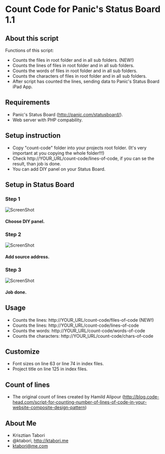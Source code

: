 Count Code for Panic's Status Board 1.1
===================================


## About this script

Functions of this script:
- Counts the files in root folder and in all sub folders. (NEW!)
- Counts the lines of files in root folder and in all sub folders. 
- Counts the words of files in root folder and in all sub folders. 
- Counts the characters of files in root folder and in all sub folders.
- After script has counted the lines, sending data to Panic's Status Board iPad App.

## Requirements
- Panic's Status Board (http://panic.com/statusboard/).
- Web server with PHP compability.

## Setup instruction
- Copy "count-code" folder into your projects root folder. (It's very important at you copying the whole folder!!!)
- Check http://YOUR_URL/count-code/lines-of-code, if you can se the result, than job is done.
- You can add DIY panel on your Status Board.

## Setup in Status Board

### Step 1
![ScreenShot](https://dl.dropboxusercontent.com/u/23191879/count-code-imgs/widgets.png)
#### Choose DIY panel.

### Step 2
![ScreenShot](https://dl.dropboxusercontent.com/u/23191879/count-code-imgs/add-diy.png)
#### Add source address. 

### Step 3 
![ScreenShot](https://dl.dropboxusercontent.com/u/23191879/count-code-imgs/count-code-panel.png)
#### Job done. 

## Usage
- Counts the lines: http://YOUR_URL/count-code/files-of-code (NEW!)
- Counts the lines: http://YOUR_URL/count-code/lines-of-code
- Counts the words: http://YOUR_URL/count-code/words-of-code
- Counts the characters: http://YOUR_URL/count-code/chars-of-code

## Customize
- Font sizes on line 63 or line 74 in index files.
- Project title on line 125 in index files.

## Count of lines 
- The original count of lines created by Hamild Alipour (http://blog.code-head.com/script-for-counting-number-of-lines-of-code-in-your-website-composite-design-pattern)


## About Me
- Krisztian Tabori
- @ktabori, http://ktabori.me
- ktabori@me.com
